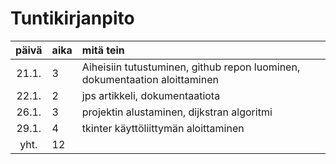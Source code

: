 # Tuntikirjanpito

| päivä | aika | mitä tein |
| :---: | :----| :---------|
| 21.1. | 3    | Aiheisiin tutustuminen, github repon luominen, dokumentaation aloittaminen |
| 22.1. | 2    | jps artikkeli, dokumentaatiota |
| 26.1. | 3    | projektin alustaminen, dijkstran algoritmi |
| 29.1. | 4    | tkinter käyttöliittymän aloittaminen |
| yht.  | 12    | |